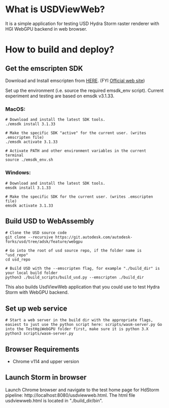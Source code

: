 # What is USDViewWeb?

It is a simple application for testing USD Hydra Storm raster renderer with HGI WebGPU backend in web browser.

# How to build and deploy?

## Get the emscripten SDK

Download and Install emscripten from [HERE](https://emscripten.org/docs/getting_started/downloads.html). (FYI [Official web site](https://emscripten.org))

Set up the environment (i.e. source the required emsdk_env script). Current experiment and testing are based on emsdk v3.1.33.

### MacOS:

```
# Download and install the latest SDK tools.
./emsdk install 3.1.33

# Make the specific SDK "active" for the current user. (writes .emscripten file)
./emsdk activate 3.1.33

# Activate PATH and other environment variables in the current terminal
source ./emsdk_env.sh
```

### Windows:

```
# Download and install the latest SDK tools.
emsdk install 3.1.33

# Make the specific SDK for the current user. (writes .emscripten file)
emsdk activate 3.1.33
```

## Build USD to WebAssembly

```
# Clone the USD source code
git clone --recursive https://git.autodesk.com/autodesk-forks/usd/tree/adsk/feature/webgpu

# Go into the root of usd source repo, if the folder name is "usd_repo"
cd usd_repo

# Build USD with the --emscripten flag, for example "./build_dir" is your local build folder
python3 ./build_scripts/build_usd.py --emscripten ./build_dir
```

This also builds UsdViewWeb application that you could use to test Hydra Storm with WebGPU backend.

## Set up web service

```
# Start a web server in the build dir with the appropriate flags, easiest to just use the python script here: scripts/wasm-server.py Go into the TestHgiWebGPU folder first, make sure it is python 3.X
python3 scripts/wasm-server.py
```

## Browser Requirements

- Chrome v114 and upper version

## Launch Storm in browser

Launch Chrome browser and navigate to the test home page for HdStorm pipeline: http://localhost:8080/usdviewweb.html. The html file usdviewweb.html is located in "./build_dir/bin".

